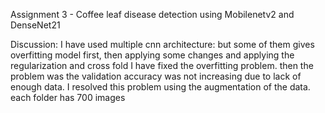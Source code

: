 Assignment 3 - Coffee leaf disease detection using Mobilenetv2 and DenseNet21 


Discussion: 
I have used multiple cnn architecture: 
but some of them gives overfitting model first, then applying some changes and applying the regularization and cross fold I have fixed the overfitting problem. 
then the problem was the validation accuracy was not increasing due to lack of enough data. 
I resolved this problem using the augmentation of the data. 
each folder has 700 images 
